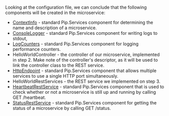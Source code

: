 
Looking at the configuration file, we can conclude that the following components will be created in the microservice:

- [ContextInfo](../../toolkit_api/node/components/info/context_info) - standard Pip.Services component for determining the name and description of a microservice.
- [ConsoleLogger](../../toolkit_api/node/components/log/console_logger) - standard Pip.Services component for writing logs to stdout,
- [LogCounters](../../toolkit_api/node/components/count/log_counters) - standard Pip.Services component for logging performance counters.
- HelloWorldController - the controller of our microservice, implemented in step 2. Make note of the controller's descriptor, as it will be used to link the controller class to the REST service.
- [HttpEndpoint](../../toolkit_api/node/rpc/services/http_endpoint) - standard Pip.Services component that allows multiple services to use a single HTTP port simultaneously.
- HelloWorldRestServices - the REST service we implemented on step 3.
- [HeartbeatRestService](../../toolkit_api/node/rpc/services/heartbeat_rest_service) - standard Pip.Services component that is used to check whether or not a microservice is still up and running by calling GET /heartbeat.
- [StatusRestService](../../toolkit_api/node/rpc/services/status_rest_service/) - standard Pip.Services component for getting the status of a microservice by calling GET /status.

